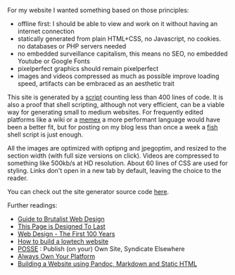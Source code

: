 
For my website I wanted something based on those principles:

* offline first: I should be able to view and work on it without having an internet connection
* statically generated from plain HTML+CSS, no Javascript, no cookies. no databases or PHP servers needed
* no embedded surveillance capitalism, this means no SEO, no embedded Youtube or Google Fonts
* pixelperfect graphics should remain pixelperfect
* images and videos compressed as much as possible improve loading speed, artifacts can be embraced as an aesthetic trait

This site is generated by a [script](https://codeberg.org/nonmateria/nonmateria-ssg/) counting less than 400 lines of code. It is also a proof that shell scripting, although not very efficient, can be a viable way for generating small to medium websites. For frequently edited platforms like a wiki or a [memex](https://en.wikipedia.org/wiki/Memex) a more performant language would have been a better fit, but for posting on my blog less than once a week a [fish](https://fishshell.com/) shell script is just enough.

All the images are optimized with optipng and jpegoptim, and resized to the section width (with full size versions on click). Videos are compressed to something like 500kb/s at HD resolution. About 60 lines of CSS are used for styling. Links don't open in a new tab by default, leaving the choice to the reader.

You can check out the site generator source code [here](https://codeberg.org/nonmateria/nonmateria-ssg/src/branch/main/build.sh).

Further readings: 
* [Guide to Brutalist Web Design](https://www.brutalist-web.design/)
* [This Page is Designed To Last](https://jeffhuang.com/designed_to_last/)
* [Web Design - The First 100 Years](https://idlewords.com/talks/web_design_first_100_years.htm)
* [How to build a lowtech website](https://solar.lowtechmagazine.com/2018/09/how-to-build-a-lowtech-website/)
* [POSSE](https://indieweb.org/POSSE) : Publish (on your) Own Site, Syndicate Elsewhere
* [Always Own Your Platform](http://www.alwaysownyourplatform.com/)
* [Building a Website using Pandoc, Markdown and Static HTML](http://wstyler.ucsd.edu/posts/pandoc_website.html)

